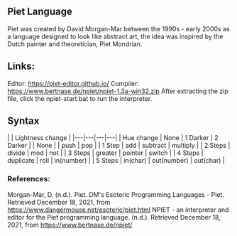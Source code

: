 ## Piet Language
Piet was created by David Morgan-Mar between the 1990s - early 2000s as a language designed to look like abstract art, the idea was inspired by the Dutch painter and theoretician, Piet Mondrian.

## Links: 
Editor: https://piet-editor.github.io/
Compiler: https://www.bertnase.de/npiet/npiet-1.3a-win32.zip
After extracting the zip file, click the npiet-start.bat to run the interpreter.

## Syntax

|  | Lightness change |
|---|---|---|---|
| Hue change | None | 1 Darker | 2 Darker |
| None |  | push | pop |
| 1 Step | add | subtract | multiply |
| 2 Steps | divide | mod | not |
| 3 Steps | greater | pointer | switch |
| 4 Steps | duplicate | roll | in(number) |
| 5 Steps | in(char) | out(number) | out(char) |

### References:
Morgan-Mar, D. (n.d.). Piet. DM's Esoteric Programming Languages - Piet. Retrieved December 18, 2021, from https://www.dangermouse.net/esoteric/piet.html 
NPIET - an interpreter and editor for the Piet programming language. (n.d.). Retrieved December 18, 2021, from https://www.bertnase.de/npiet/ 



